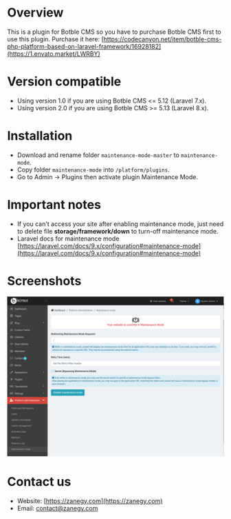 # Overview
This is a plugin for Botble CMS so you have to purchase Botble CMS first to use this plugin. 
Purchase it here: [https://codecanyon.net/item/botble-cms-php-platform-based-on-laravel-framework/16928182](https://1.envato.market/LWRBY)

# Version compatible

- Using version 1.0 if you are using Botble CMS <= 5.12 (Laravel 7.x).
- Using version 2.0 if you are using Botble CMS >= 5.13 (Laravel 8.x).

# Installation
- Download and rename folder `maintenance-mode-master` to `maintenance-mode`.
- Copy folder `maintenance-mode` into `/platform/plugins`.
- Go to Admin -> Plugins then activate plugin Maintenance Mode.

# Important notes
- If you can't access your site after enabling maintenance mode, just need to delete file **storage/framework/down** to turn-off maintenance mode.
- Laravel docs for maintenance mode [https://laravel.com/docs/9.x/configuration#maintenance-mode](https://laravel.com/docs/9.x/configuration#maintenance-mode)

# Screenshots

![Screenshot](https://raw.githubusercontent.com/botble/maintenance-mode/master/public/images/screenshot.png)

# Contact us
- Website: [https://zanegy.com](https://zanegy.com)
- Email: [contact@zanegy.com](mailto:contact@zanegy.com)
